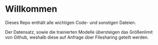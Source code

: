 # Willkommen

Dieses Repo enthält alle wichtigen Code- und sonstigen Dateien.

Der Datensatz, sowie die trainierten Modelle übersteigen das Größenlimit von Github, weshalb diese auf Anfrage über Filesharing geteilt werden.

